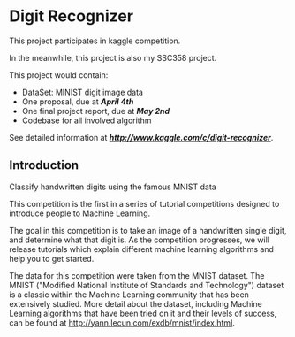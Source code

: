 Digit Recognizer
===============

This project participates in kaggle competition. 

In the meanwhile, this project is also my SSC358 project.
 

This project would contain:

* DataSet: MINIST digit image data
* One proposal, due at ***April 4th***
* One final project report, due at ***May 2nd***
* Codebase for all involved algorithm

See detailed information at ***http://www.kaggle.com/c/digit-recognizer***.

Introduction
---------------
Classify handwritten digits using the famous MNIST data

This competition is the first in a series of tutorial competitions designed to introduce people to Machine Learning.

The goal in this competition is to take an image of a handwritten single digit, and determine what that digit is.  As the competition progresses, we will release tutorials which explain different machine learning algorithms and help you to get started.


The data for this competition were taken from the MNIST dataset. The MNIST ("Modified National Institute of Standards and Technology") dataset is a classic within the Machine Learning community that has been extensively studied.  More detail about the dataset, including Machine Learning algorithms that have been tried on it and their levels of success, can be found at http://yann.lecun.com/exdb/mnist/index.html.



